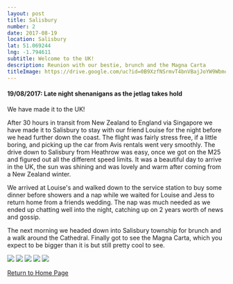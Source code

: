 ```yaml
---
layout: post
title: Salisbury
number: 2
date: 2017-08-19
location: Salisbury
lat: 51.069244
lng: -1.794611
subtitle: Welcome to the UK!
description: Reunion with our bestie, brunch and the Magna Carta
titleImage: https://drive.google.com/uc?id=0B9XzfNSrmvT4bnVBajJoYW9Wbmc
---
```


<h4>19/08/2017: Late night shenanigans as the jetlag takes hold</h4>

We have made it to the UK!

After 30 hours in transit from New Zealand to England via Singapore we have made it to Salisbury to stay with our friend Louise for the night before we head further down the coast. The flight was fairly stress free, if a little boring, and picking up the car from Avis rentals went very smoothly. The drive down to Salisbury from Heathrow was easy, once we got on the M25 and figured out all the different speed limits. It was a beautiful day to arrive in the UK, the sun was shining and was lovely and warm after coming from a New Zealand winter. 

We arrived at Louise's and walked down to the service station to buy some dinner before showers and a nap while we waited for Louise and Jess to return home from a friends wedding. The nap was much needed as we ended up chatting well into the night, catching up on 2 years worth of news and gossip. 

The next morning we headed down into Salisbury township for brunch and a walk around the Cathedral. Finally got to see the Magna Carta, which you expect to be bigger than it is but still pretty cool to see. 

<img src="https://drive.google.com/uc?id=0B9XzfNSrmvT4RVdIeFpVY01YSjg" class="image1">
<img src="https://drive.google.com/uc?id=0B9XzfNSrmvT4dU45STY4emxlS2c" class="image1">
<img src="https://drive.google.com/uc?id=0B9XzfNSrmvT4RVpsLWczNzFXN2c" class="image1">
<img src="https://drive.google.com/uc?id=0B9XzfNSrmvT4NnhVbDBER2lBTnc" class="image1">
<img src="https://drive.google.com/uc?id=0B9XzfNSrmvT4ZDdEcGxnaHBybFE" class="image1">

<a href="https://adventuresofthetravellingtwins.com/">Return to Home Page</a>
